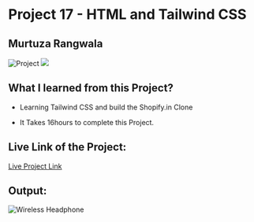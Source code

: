 # Project 17 - HTML and Tailwind CSS

## Murtuza Rangwala

![Project](https://img.shields.io/badge/Project-17-brightgreen)
![](https://img.shields.io/badge/HTML-TailwindCSS-yellowgreen)

## What I learned from this Project?

- Learning Tailwind CSS and build the Shopify.in Clone

- It Takes 16hours to complete this Project.

## Live Link of the Project:

[Live Project Link]()

## Output:

![Wireless Headphone]()
